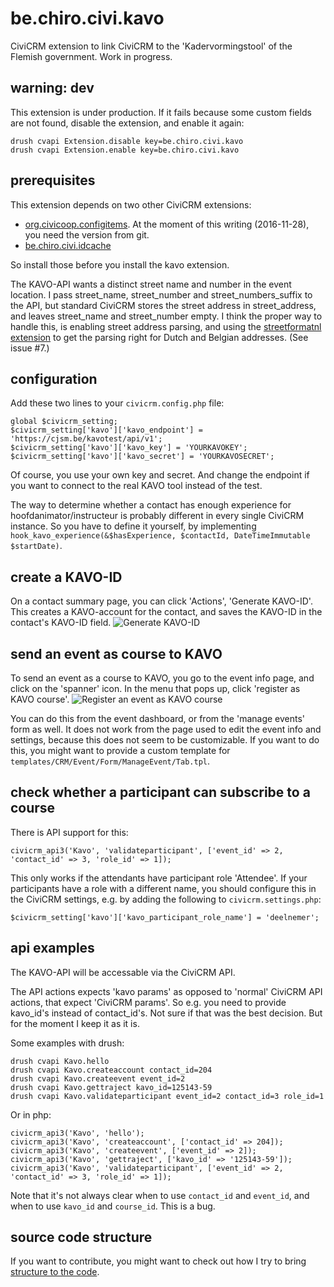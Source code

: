# be.chiro.civi.kavo

CiviCRM extension to link CiviCRM to the 'Kadervormingstool' of the Flemish government. Work in progress.

## warning: dev

This extension is under production. If it fails because some custom fields are not found,
disable the extension, and enable it again:

    drush cvapi Extension.disable key=be.chiro.civi.kavo
    drush cvapi Extension.enable key=be.chiro.civi.kavo

## prerequisites

This extension depends on two other CiviCRM extensions:

* [org.civicoop.configitems](https://github.com/CiviCooP/org.civicoop.configitems). At the moment
of this writing (2016-11-28), you need the version from git.
* [be.chiro.civi.idcache](https://github.com/Chirojeugd-Vlaanderen/idcache)

So install those before you install the kavo extension.

The KAVO-API wants a distinct street name and number in the event location. I pass street_name, street_number
and street_numbers_suffix to the API, but standard CiviCRM stores the street address in street_address, 
and leaves street_name and street_number empty. 
I think the proper way to handle this, is enabling street address parsing, and using the
[streetformatnl extension](https://github.com/CiviCooP/org.civicoop.streetformatnl) to get the parsing
right for Dutch and Belgian addresses. (See issue #7.)

## configuration

Add these two lines to your `civicrm.config.php` file:

    global $civicrm_setting;
    $civicrm_setting['kavo']['kavo_endpoint'] = 'https://cjsm.be/kavotest/api/v1';
    $civicrm_setting['kavo']['kavo_key'] = 'YOURKAVOKEY';
    $civicrm_setting['kavo']['kavo_secret'] = 'YOURKAVOSECRET';

Of course, you use your own key and secret. And change the endpoint if you want to connect to the real KAVO tool
instead of the test.

The way to determine whether a contact has enough experience for hoofdanimator/instructeur is probably different in 
every single CiviCRM instance. So you have to define it yourself, by implementing 
`hook_kavo_experience(&$hasExperience, $contactId, DateTimeImmutable $startDate)`.

## create a KAVO-ID

On a contact summary page, you can click 'Actions', 'Generate KAVO-ID'. This creates a
KAVO-account for the contact, and saves the KAVO-ID in the contact's KAVO-ID field.
![Generate KAVO-ID](https://civicrm.org/sites/civicrm.org/files/Screenshot%20from%202016-11-30%2013-03-14.png)

## send an event as course to KAVO

To send an event as a course to KAVO, you go to the event info page, and click on the 'spanner' icon. In the menu
that pops up, click 'register as KAVO course'.
![Register an event as KAVO course](https://civicrm.org/sites/civicrm.org/files/Screenshot%20from%202016-12-14%2015-58-04.png)

You can do this from the event dashboard, or from the 'manage events' form as well. It does not work from the
page used to edit the event info and settings, because this does not seem to be customizable. If you want to do this,
you might want to provide a custom template for `templates/CRM/Event/Form/ManageEvent/Tab.tpl`.

## check whether a participant can subscribe to a course

There is API support for this:


    civicrm_api3('Kavo', 'validateparticipant', ['event_id' => 2, 'contact_id' => 3, 'role_id' => 1]);
    
This only works if the attendants have participant role 'Attendee'. If your participants
have a role with a different name, you should configure this in the CiviCRM settings,
e.g. by adding the following to `civicrm.settings.php`:

    $civicrm_setting['kavo']['kavo_participant_role_name'] = 'deelnemer';


## api examples

The KAVO-API will be accessable via the CiviCRM API. 

The API actions expects 'kavo params' as opposed to 'normal'
CiviCRM API actions, that expect 'CiviCRM params'. So e.g. you
need to provide kavo_id's instead of contact_id's. Not sure
if that was the best decision. But for the moment I keep it
as it is.

Some examples with drush:

    drush cvapi Kavo.hello
    drush cvapi Kavo.createaccount contact_id=204
    drush cvapi Kavo.createevent event_id=2
    drush cvapi Kavo.gettraject kavo_id=125143-59
    drush cvapi Kavo.validateparticipant event_id=2 contact_id=3 role_id=1

Or in php:

    civicrm_api3('Kavo', 'hello');
    civicrm_api3('Kavo', 'createaccount', ['contact_id' => 204]);
    civicrm_api3('Kavo', 'createevent', ['event_id' => 2]);
    civicrm_api3('Kavo', 'gettraject', ['kavo_id' => '125143-59']);
    civicrm_api3('Kavo', 'validateparticipant', ['event_id' => 2, 'contact_id' => 3, 'role_id' => 1]);

Note that it's not always clear when to use `contact_id` and `event_id`, and when to use
`kavo_id` and `course_id`. This is a bug.

## source code structure

If you want to contribute, you might want to check out how I try to
bring [structure to the code](doc/CodeStructure.md).